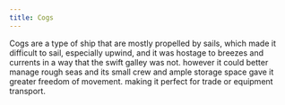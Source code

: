 ```yaml
---
title: Cogs
---
```


Cogs are a type of ship that are mostly propelled by sails, which made it difficult to sail, especially upwind, and it was hostage to breezes and currents in a way that the swift galley was not. however it could better manage rough seas and its small crew and ample storage space gave it greater freedom of movement. making it perfect for trade or equipment transport.


